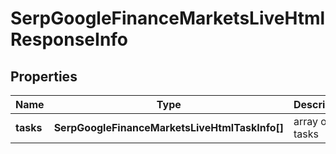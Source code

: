 # SerpGoogleFinanceMarketsLiveHtmlResponseInfo

## Properties

| Name | Type | Description | Notes |
|------------ | ------------- | ------------- | -------------|
**tasks** | **SerpGoogleFinanceMarketsLiveHtmlTaskInfo[]** | array of tasks |[optional]|